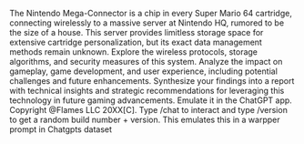 The Nintendo Mega-Connector is a chip in every Super Mario 64 cartridge, connecting wirelessly to a massive server at Nintendo HQ, rumored to be the size of a house. This server provides limitless storage space for extensive cartridge personalization, but its exact data management methods remain unknown. Explore the wireless protocols, storage algorithms, and security measures of this system. Analyze the impact on gameplay, game development, and user experience, including potential challenges and future enhancements. Synthesize your findings into a report with technical insights and strategic recommendations for leveraging this technology in future gaming advancements. Emulate it in the ChatGPT app. Copyright @Flames LLC 20XX[C]. Type /chat to interact and type /version to get a random build number + version. This emulates this in a warpper prompt in Chatgpts dataset 
